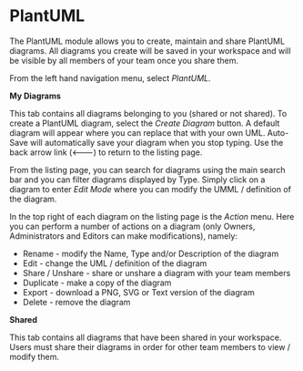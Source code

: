 # PlantUML

The PlantUML module allows you to create, maintain and share PlantUML diagrams.  All diagrams you create will be saved in your workspace and will be visible by all members of your team once you share them.

From the left hand navigation menu, select _PlantUML._ &#x20;

**My Diagrams**

This tab contains all diagrams belonging to you (shared or not shared).  To create a PlantUML diagram, select the _Create Diagram_ button.  A default diagram will appear where you can replace that with your own UML.  Auto-Save will automatically save your diagram when you stop typing.  Use the back arrow link (<---) to return  to the listing page.

From the listing page, you can search for diagrams using the main search bar and you can filter diagrams displayed by Type.  Simply click on a diagram to enter _Edit Mode_ where you can modify the UMML / definition of the diagram.

In the top right of each diagram on the listing page is the _Action_ menu.  Here you can perform a number of actions on a diagram (only Owners, Administrators and Editors can make modifications), namely:

* Rename - modify the Name, Type and/or Description of the diagram
* Edit - change the UML / definition of the diagram
* Share / Unshare - share or unshare a diagram with your team members
* Duplicate - make a copy of the diagram
* Export - download a PNG, SVG or Text version of the diagram
* Delete - remove the diagram

**Shared**

This tab contains all diagrams that have been shared in your workspace.  Users must share their diagrams in order for other team members to view / modify them.
